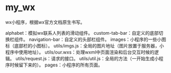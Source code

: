 # my_wx

wx小程序，根据wx官方文档原生书写。

alphabet：模拟wx联系人列表的滑动组件。
custom-tab-bar：自定义的底部切换栏组件。
navigation-bar：自定义的头部栏组件。
images：小程序的一些小图标（底部栏的小图标）。
utils/imgs.js：全局的图片地址（图片放置于服务器，小程序中使用地址）。
utils/our.wxs：处理wxml中页面渲染和后台交互时候的逻辑。
utils/request.js：请求的接口。
utils/util.js：全局的方法（一开始生成小程序时候留下来的）。
pages：小程序的所有页面。